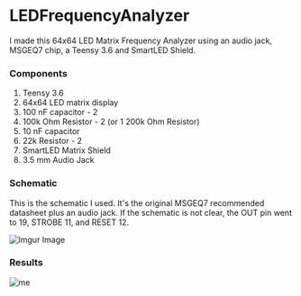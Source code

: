 # LEDFrequencyAnalyzer

I made this 64x64 LED Matrix Frequency Analyzer using an audio jack, MSGEQ7 chip, a Teensy 3.6 and SmartLED Shield.
### Components

1. Teensy 3.6
2. 64x64 LED matrix display 
3. 100 nF capacitor - 2 
4. 100k Ohm Resistor - 2 (or 1 200k Ohm Resistor)
5. 10 nF capacitor 
6. 22k Resistor - 2
7. SmartLED Matrix Shield
8. 3.5 mm Audio Jack

### Schematic

This is the schematic I used. It's the original MSGEQ7 recommended datasheet plus an audio jack.
If the schematic is not clear, the OUT pin went to 19, STROBE 11, and RESET 12.

![Imgur Image](https://i.imgur.com/YQkIpYol.png)

### Results
![me](https://github.com/fang570/LEDFrequencyAnalyzer/blob/master/Image/gif.gif)
